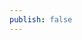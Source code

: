 ```yaml
---
publish: false
---
```


<script setup>
import TextBaseline from '../../components/TextBaseline.vue'
</script>

<TextBaseline />
